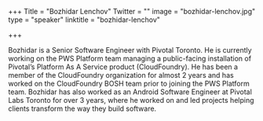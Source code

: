 +++
Title = "Bozhidar Lenchov"
Twitter = ""
image = "bozhidar-lenchov.jpg"
type = "speaker"
linktitle = "bozhidar-lenchov"

+++

Bozhidar is a Senior Software Engineer with Pivotal Toronto. He is currently working on the PWS Platform team managing a public-facing installation of Pivotal’s Platform As A Service product (CloudFoundry). He has been a member of the CloudFoundry organization for almost 2 years and has worked on the CloudFoundry BOSH team prior to joining the PWS Platform team. Bozhidar has also worked as an Android Software Engineer at Pivotal Labs Toronto for over 3 years, where he worked on and led projects helping clients transform the way they build software.
